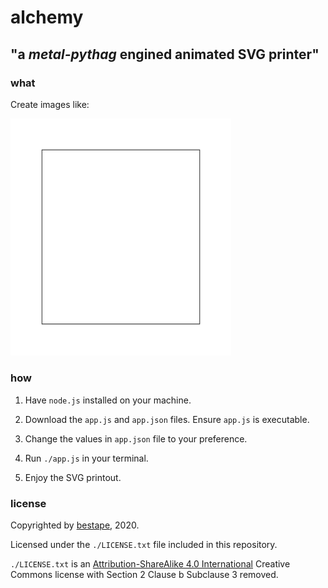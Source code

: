 # alchemy

## "a *metal-pythag* engined animated SVG printer"

### what

Create images like:

<img src="https://github.com/bestape/alchemy/blob/master/images/500by50.svg?raw=true" width="70%">

### how

1. Have `node.js` installed on your machine.

2. Download the `app.js` and `app.json` files. Ensure `app.js` is executable.

3. Change the values in `app.json` file to your preference. 

4. Run `./app.js` in your terminal.

5. Enjoy the SVG printout. 

### license

Copyrighted by [bestape](mailto:alchemy.github.bestape@besta.pe), 2020.

Licensed under the `./LICENSE.txt` file included in this repository.

`./LICENSE.txt` is an [Attribution-ShareAlike 4.0 International](https://choosealicense.com/licenses/cc-by-sa-4.0/#) Creative Commons license with Section 2 Clause b Subclause 3 removed.

